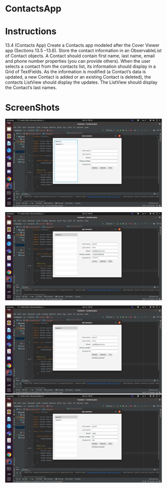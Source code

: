 # ContactsApp
# Instructions
13.4 (Contacts App) Create a Contacts app modeled after the Cover Viewer app (Sections 13.5 –13.6). Store the contact information in an ObservableList of Contact objects. A Contact should contain first name, last name, email and phone number properties (you can provide others).
When the user selects a contact from the contacts list, its information should display in a Grid of TextFields. As the information is modified (a Contact’s data is updated, a new Contact is added or an existing Contact is deleted), the contacts ListView should display the updates.
The ListView should display the Contact’s last names.

# ScreenShots
![](img/Screenshot%20from%202020-12-22%2008-40-15.png)

![](img/Screenshot%20from%202020-12-22%2008-40-23.png)

![](img/Screenshot%20from%202020-12-22%2008-40-29.png)
![](img/Screenshot%20from%202020-12-22%2008-40-45.png)


